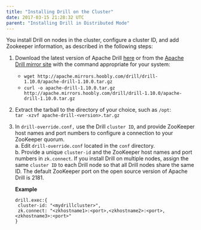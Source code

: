 ```yaml
---
title: "Installing Drill on the Cluster"
date: 2017-03-15 21:28:32 UTC
parent: "Installing Drill in Distributed Mode"
---
```

You install Drill on nodes in the cluster, configure a cluster ID, and add Zookeeper information, as described in the following steps:

  1. Download the latest version of Apache Drill [here](http://apache.mirrors.hoobly.com/drill/drill-1.10.0/apache-drill-1.10.0.tar.gz) or from the [Apache Drill mirror site](http://www.apache.org/dyn/closer.cgi/drill/drill-1.10.0/apache-drill-1.10.0.tar.gz) with the command appropriate for your system:  
       * `wget http://apache.mirrors.hoobly.com/drill/drill-1.10.0/apache-drill-1.10.0.tar.gz`  
       * `curl -o apache-drill-1.10.0.tar.gz http://apache.mirrors.hoobly.com/drill/drill-1.10.0/apache-drill-1.10.0.tar.gz`  
  2. Extract the tarball to the directory of your choice, such as `/opt`:  
  `tar -xzvf apache-drill-<version>.tar.gz`
  3. In `drill-override.conf,` use the Drill `cluster ID`, and provide ZooKeeper host names and port numbers to configure a connection to your ZooKeeper quorum.  
         a. Edit `drill-override.conf` located in the `conf` directory.  
         b. Provide a unique `cluster-id` and the ZooKeeper host names and port numbers in `zk.connect`. If you install Drill on multiple nodes, assign the same `cluster ID` to each Drill node so that all Drill nodes share the same ID. The default ZooKeeper port on the open source version of Apache Drill is 2181.

       **Example**
       
         drill.exec:{
          cluster-id: "<mydrillcluster>",
          zk.connect: "<zkhostname1>:<port>,<zkhostname2>:<port>,<zkhostname3>:<port>"
         }

